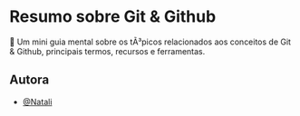 # Resumo sobre Git & Github

🧠 Um mini guia mental sobre os tÃ³picos relacionados aos conceitos de Git & Github, principais termos,
recursos e ferramentas.

## Autora

- [@Natali](https://github.com/nouveauromance)
